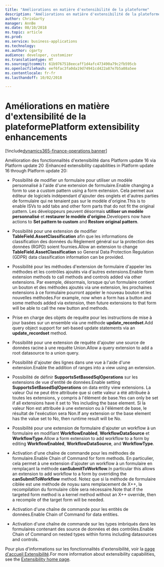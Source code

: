 ```yaml
---
title: "Améliorations en matière d'extensibilité de la plateforme"
description: "Améliorations en matière d'extensibilité de la plateforme"
author: ChrisGarty
manager: AnnBe
ms.date: 08/10/2018
ms.topic: article
ms.prod: 
ms.service: business-applications
ms.technology: 
ms.author: cgarty
audience: developer, customizer
ms.translationtype: HT
ms.sourcegitcommit: 61b9767518eecaff1d4afc473490a79c2fb595cb
ms.openlocfilehash: eef6fac3fa0da19d74941cd422a87e7b5a08a5ee
ms.contentlocale: fr-fr
ms.lasthandoff: 10/02/2018

---
```


# <a name="platform-extensibility-enhancements"></a><span data-ttu-id="71fe6-103">Améliorations en matière d'extensibilité de la plateforme</span><span class="sxs-lookup"><span data-stu-id="71fe6-103">Platform extensibility enhancements</span></span>

[!include[dynamics365-finance-operations banner](../includes/dynamics365-finance-operations.md)]

<span data-ttu-id="71fe6-104">Amélioration des fonctionnalités d'extensibilité dans Platform update 16 via Platform update 20 :</span><span class="sxs-lookup"><span data-stu-id="71fe6-104">Enhanced extensibility capabilities in Platform update 16 through Platform update 20:</span></span>

- <span data-ttu-id="71fe6-105">Possibilité de modifier un formulaire pour utiliser un modèle personnalisé à l'aide d'une extension de formulaire.</span><span class="sxs-lookup"><span data-stu-id="71fe6-105">Enable changing a form to use a custom pattern using a form extension.</span></span> <span data-ttu-id="71fe6-106">Cela permet aux éditeur de logiciels indépendant d'ajouter des onglets et d'autres parties de formulaire qui ne tenaient pas sur le modèle d'origine.</span><span class="sxs-lookup"><span data-stu-id="71fe6-106">This is to enable ISVs to add tabs and other form parts that do not fit the original pattern.</span></span> <span data-ttu-id="71fe6-107">Les développeurs peuvent désormais **utiliser un modèle personnalisé** et **restaurer le modèle d'origine**.</span><span class="sxs-lookup"><span data-stu-id="71fe6-107">Developers now have actions to **Set pattern to custom** and **Restore original pattern**.</span></span>

- <span data-ttu-id="71fe6-108">Possibilité pour une extension de modifier **TableField.AssetClassification** afin que les informations de classification des données du Règlement général sur la protection des données (RGPD) soient fournies.</span><span class="sxs-lookup"><span data-stu-id="71fe6-108">Allow an extension to change **TableField.AssetClassification** so General Data Protection Regulation (GDPR) data classification information can be provided.</span></span>

- <span data-ttu-id="71fe6-109">Possibilité pour les méthodes d'extension de formulaire d'appeler les méthodes et les contrôles ajoutés via d'autres extensions.</span><span class="sxs-lookup"><span data-stu-id="71fe6-109">Enable form extension methods to call methods and controls added via other extensions.</span></span> <span data-ttu-id="71fe6-110">Par exemple, désormais, lorsque qu'un formulaire contient un bouton et des méthodes ajoutés via une extension, les prochaines extensions à ce formulaire pourront appeler le nouveau bouton et les nouvelles méthodes.</span><span class="sxs-lookup"><span data-stu-id="71fe6-110">For example, now when a form has a button and some methods added via extension, then future extensions to that form will be able to call the new button and methods.</span></span>

- <span data-ttu-id="71fe6-111">Prise en charge des objets de requête pour les instructions de mise à jour basées sur un ensemble via une méthode **update_recordset**.</span><span class="sxs-lookup"><span data-stu-id="71fe6-111">Add query object support for set-based update statements via an **update_recordset** method.</span></span>

- <span data-ttu-id="71fe6-112">Possibilité pour une extension de requête d'ajouter une source de données racine à une requête Union.</span><span class="sxs-lookup"><span data-stu-id="71fe6-112">Allow a query extension to add a root datasource to a union query.</span></span>

- <span data-ttu-id="71fe6-113">Possibilité d'ajouter des lignes dans une vue à l'aide d'une extension.</span><span class="sxs-lookup"><span data-stu-id="71fe6-113">Enable the addition of ranges into a view using an extension.</span></span>

- <span data-ttu-id="71fe6-114">Possibilité de définir **SupportsSetBasedSqlOperations** sur les extensions de vue d'entité de données.</span><span class="sxs-lookup"><span data-stu-id="71fe6-114">Enable setting **SupportsSetBasedSqlOperations** on data entity view extensions.</span></span> <span data-ttu-id="71fe6-115">La valeur Oui ne peut être attribuée que si cette valeur a été attribuée à toutes les extensions, y compris à l'élément de base.</span><span class="sxs-lookup"><span data-stu-id="71fe6-115">Yes can only be set if all extensions have it set to Yes including the base element.</span></span> <span data-ttu-id="71fe6-116">Si la valeur Non est attribuée à une extension ou à l'élément de base, le résultat de l'exécution sera Non.</span><span class="sxs-lookup"><span data-stu-id="71fe6-116">If any extension or the base element has the value set to No, then runtime result will be No.</span></span>

- <span data-ttu-id="71fe6-117">Possibilité pour une extension de formulaire d'ajouter un workflow à un formulaire en modifiant **WorkflowEnabled**, **WorkflowDataSource** et **WorkflowType**.</span><span class="sxs-lookup"><span data-stu-id="71fe6-117">Allow a form extension to add workflow to a form by editing **WorkflowEnabled**, **WorkflowDataSource**, and **WorkflowType**.</span></span>

- <span data-ttu-id="71fe6-118">Activation d'une chaîne de commande pour les méthodes de formulaire.</span><span class="sxs-lookup"><span data-stu-id="71fe6-118">Enable Chain of Command for form methods.</span></span> <span data-ttu-id="71fe6-119">En particulier, cela permet à une extension d'ajouter un workflow à un formulaire en remplaçant la méthode **canSubmitToWorkflow**.</span><span class="sxs-lookup"><span data-stu-id="71fe6-119">In particular this allows an extension to add workflow to a form by overriding the **canSubmitToWorkflow** method.</span></span> <span data-ttu-id="71fe6-120">Notez que si la méthode de formulaire ciblée est une méthode de noyau sans remplacement de X++, la recompilation du formulaire cible sera nécessaire.</span><span class="sxs-lookup"><span data-stu-id="71fe6-120">Note that if the targeted form method is a kernel method without an X++ override, then a recompile of the target form will be needed.</span></span> 

- <span data-ttu-id="71fe6-121">Activation d'une chaîne de commande pour les entités de données.</span><span class="sxs-lookup"><span data-stu-id="71fe6-121">Enable Chain of Command for data entities.</span></span>

- <span data-ttu-id="71fe6-122">Activation d'une chaîne de commande sur les types imbriqués dans les formulaires contenant des source de données et des contrôles.</span><span class="sxs-lookup"><span data-stu-id="71fe6-122">Enable Chain of Command on nested types within forms including datasources and controls.</span></span>

<span data-ttu-id="71fe6-123">Pour plus d'informations sur les fonctionnalités d'extensibilité, voir la [page d'accueil Extensibilité](/dynamics365/unified-operations/dev-itpro/extensibility/extensibility-home-page).</span><span class="sxs-lookup"><span data-stu-id="71fe6-123">For more information about extensibility capabilities, see the [Extensibility home page](/dynamics365/unified-operations/dev-itpro/extensibility/extensibility-home-page).</span></span>

